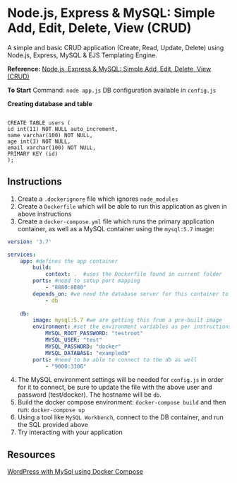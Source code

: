 Node.js, Express & MySQL: Simple Add, Edit, Delete, View (CRUD)
========

A simple and basic CRUD application (Create, Read, Update, Delete) using Node.js, Express, MySQL & EJS Templating Engine.

**Reference:** [Node.js, Express & MySQL: Simple Add, Edit, Delete, View (CRUD)](http://blog.chapagain.com.np/node-js-express-mysql-simple-add-edit-delete-view-crud/)

**To Start**
Command: `node app.js`
DB configuration available in `config.js`

**Creating database and table**

```

CREATE TABLE users (
id int(11) NOT NULL auto_increment,
name varchar(100) NOT NULL,
age int(3) NOT NULL,
email varchar(100) NOT NULL,
PRIMARY KEY (id)
);
```
## Instructions
1. Create a `.dockerignore` file which ignores `node_modules`
2. Create a `Dockerfile` which will be able to run this application as given in above instructions
3. Create a `docker-compose.yml` file which runs the primary application container, as well as a MySQL container using the `mysql:5.7` image:

```yaml
version: '3.7'

services:
    app: #defines the app container
        build:
            context: .  #uses the Dockerfile found in current folder
        ports: #need to setup port mapping
            - "8080:8080"
        depends_on: #we need the database server for this container to be functional
            - db
    
    db:
        image: mysql:5.7 #we are getting this from a pre-built image
        environment: #set the environment variables as per instructions on docker hub
            MYSQL_ROOT_PASSWORD: "testroot"
            MYSQL_USER: "test"
            MYSQL_PASSWORD: "docker"
            MYSQL_DATABASE: "exampledb"
        ports: #need to be able to connect to the db as well
            - "9000:3306"
```

4. The MySQL environment settings will be needed for `config.js` in order for it to connect, be sure to update the file with the above user and password (test/docker). The hostname will be `db`.
4. Build the docker compose environment: `docker-compose build` and then run: `docker-compose up`
4. Using a tool like `MySQL Workbench`, connect to the DB container, and run the SQL provided above
5. Try interacting with your application

## Resources
[WordPress with MySql using Docker Compose](https://docs.docker.com/compose/wordpress/)
